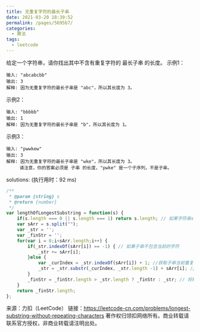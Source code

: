 ```yaml
---
title: 无重复字符的最长子串
date: 2021-03-20 18:39:52
permalink: /pages/5695b7/
categories:
  - 算法
tags:
  - leetcode
---
```

给定一个字符串，请你找出其中不含有重复字符的 最长子串 的长度。
示例1：
```
输入: "abcabcbb"
输出: 3 
解释: 因为无重复字符的最长子串是 "abc"，所以其长度为 3。
```
示例2：
```
输入: "bbbbb"
输出: 1
解释: 因为无重复字符的最长子串是 "b"，所以其长度为 1。
```
示例3：
```
输入: "pwwkew"
输出: 3
解释: 因为无重复字符的最长子串是 "wke"，所以其长度为 3。
     请注意，你的答案必须是 子串 的长度，"pwke" 是一个子序列，不是子串。
```

solutions: (执行用时：92 ms)
```js
/**
 * @param {string} s
 * @return {number}
 */
var lengthOfLongestSubstring = function(s) {
    if(s.length === 0 || s.length === 1) return s.length; // 如果字符串s的长度为0 或者1 则马上返回该长度
    var sArr = s.split(""); 
    var _str = '';
    var _finStr = '';
    for(var i = 0;i<sArr.length;i++) {
        if(_str.indexOf(sArr[i]) == -1) { // 如果子串不包含当前的字符
            _str += sArr[i];
        }else {
            var _curIndex = _str.indexOf(sArr[i]) + 1; //获取子串当前重复字符的下一个字符角标
            _str = _str.substr(_curIndex, _str.length -1) + sArr[i]; //切割子串 + 当前重复的字符
        }
        _finStr = _finStr.length > _str.length ? _finStr : _str; // 将较长者赋值给最后子串
    }
    return _finStr.length;
};
```



来源：力扣（LeetCode）
链接：https://leetcode-cn.com/problems/longest-substring-without-repeating-characters
著作权归领扣网络所有。商业转载请联系官方授权，非商业转载请注明出处。
